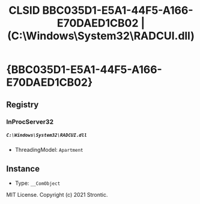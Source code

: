﻿---
title: "CLSID BBC035D1-E5A1-44F5-A166-E70DAED1CB02 | (C:\\Windows\\System32\\RADCUI.dll)"
excerpt: What is COM-Object CLSID BBC035D1-E5A1-44F5-A166-E70DAED1CB02?
---

# {BBC035D1-E5A1-44F5-A166-E70DAED1CB02}


## Registry


### InProcServer32

##### `C:\Windows\System32\RADCUI.dll`
* ThreadingModel: `Apartment`

## Instance

* Type: `__ComObject`

MIT License. Copyright (c) 2021 Strontic.


